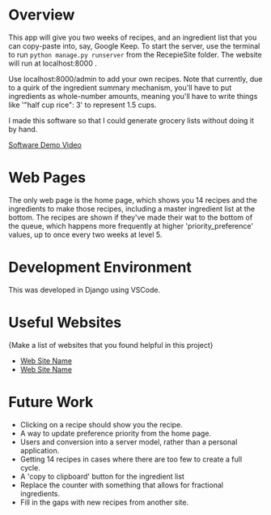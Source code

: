 # Overview

This app will give you two weeks of recipes, and an ingredient list that you can copy-paste into, say, Google Keep. To start the server, use the terminal to run `python manage.py runserver` from the RecepieSite folder. The website will run at localhost:8000 .

Use localhost:8000/admin to add your own recipes. Note that currently, due to a quirk of the ingredient summary mechanism, you'll have to put ingredients as whole-number amounts, meaning you'll have to write things like '"half cup rice": 3' to represent 1.5 cups.

I made this software so that I could generate grocery lists without doing it by hand.

[Software Demo Video](http://youtube.link.goes.here)

# Web Pages

The only web page is the home page, which shows you 14 recipes and the ingredients to make those recipes, including a master ingredient list at the bottom. The recipes are shown if they've made their wat to the bottom of the queue, which happens more frequently at higher 'priority_preference' values, up to once every two weeks at level 5.

# Development Environment

This was developed in Django using VSCode.

# Useful Websites

{Make a list of websites that you found helpful in this project}
* [Web Site Name](http://url.link.goes.here)
* [Web Site Name](http://url.link.goes.here)

# Future Work

* Clicking on a recipe should show you the recipe.
* A way to update preference priority from the home page.
* Users and conversion into a server model, rather than a personal application.
* Getting 14 recipes in cases where there are too few to create a full cycle.
* A 'copy to clipboard' button for the ingredient list
* Replace the counter with something that allows for fractional ingredients.
* Fill in the gaps with new recipes from another site.
